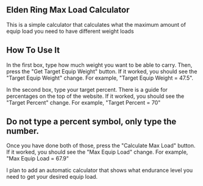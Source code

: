 
## Elden Ring Max Load Calculator
This is a simple calculator that calculates what the maximum amount of equip load you need to have different weight loads

## How To Use It
In the first box, type how much weight you want to be able to carry.
Then, press the "Get Target Equip Weight" button. If it worked, you should see the "Target Equip Weight" change.
For example, "Target Equip Weight = 47.5".

In the second box, type your target percent.
There is a guide for percentages on the top of the website.
If it worked, you should see the "Target Percent" change.
For example, "Target Percent = 70"
## Do not type a percent symbol, only type the number.

Once you have done both of those, press the "Calculate Max Load" button.
If it worked, you should see the "Max Equip Load" change. For example, "Max Equip Load = 67.9"


I plan to add an automatic calculator that shows what endurance level you need to get your desired equip load.
